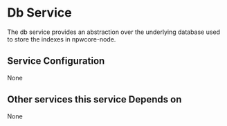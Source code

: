 # Db Service

The db service provides an abstraction over the underlying database used to store the indexes in npwcore-node.

## Service Configuration

None

## Other services this service Depends on

None



